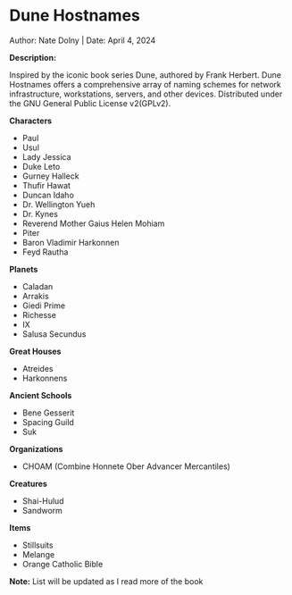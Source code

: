 # Dune Hostnames 

Author: Nate Dolny | Date: April 4, 2024

**Description:**

Inspired by the iconic book series Dune, authored by Frank Herbert.
Dune Hostnames offers a comprehensive array of naming schemes for 
network infrastructure, workstations, servers, and other devices. 
Distributed under the GNU General Public License v2(GPLv2).


**Characters**
- Paul 
- Usul
- Lady Jessica
- Duke Leto
- Gurney Halleck
- Thufir Hawat
- Duncan Idaho
- Dr. Wellington Yueh
- Dr. Kynes
- Reverend Mother Gaius Helen Mohiam
- Piter
- Baron Vladimir Harkonnen
- Feyd Rautha

**Planets**
- Caladan 
- Arrakis 
- Giedi Prime
- Richesse
- IX
- Salusa Secundus

**Great Houses**
- Atreides
- Harkonnens

**Ancient Schools**
- Bene Gesserit 
- Spacing Guild
- Suk 

**Organizations** 
- CHOAM (Combine Honnete Ober Advancer Mercantiles)

**Creatures**
- Shai-Hulud
- Sandworm 

**Items**
- Stillsuits
- Melange
- Orange Catholic Bible

**Note:** List will be updated as I read more of the book 
